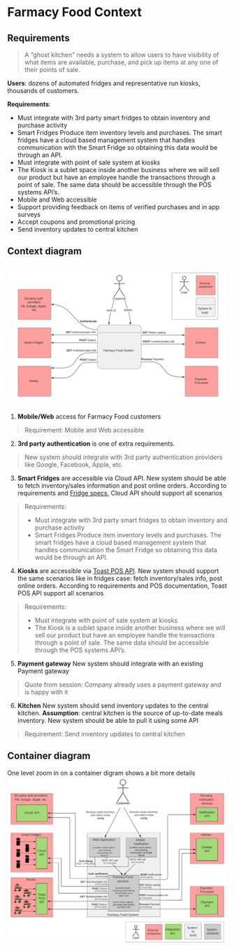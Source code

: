# Farmacy Food Context

## Requirements
> A “ghost kitchen” needs a system to allow users to have visibility of what items are available, purchase, and pick up items at any one of their points of sale.

**Users**: dozens of automated fridges and representative run kiosks, thousands of customers.

**Requirements**:
- Must integrate with 3rd party smart fridges to obtain inventory and purchase activity
- Smart Fridges Produce item inventory levels and purchases. The smart fridges have a cloud based management system that handles communication with the Smart Fridge so obtaining this data would be through an API.
- Must integrate with point of sale system at kiosks
- The Kiosk is a sublet space inside another business where we will sell our product but have an employee handle the transactions through a point of sale. The same data should be accessible through the POS systems API’s.
- Mobile and Web accessible
- Support providing feedback on items of verified purchases and in app surveys
- Accept coupons and promotional pricing
- Send inventory updates to central kitchen

## Context diagram
!["Context diagram"](./images/farmacy-food-context-diagram.png)
1. **Mobile/Web** access for Farmacy Food customers
> Requirement: Mobile and Web accessible

2. **3rd party authentication** is one of extra requirements. 
> New system should integrate with 3rd party authentication providers like Google, Facebook, Apple, etc.

3. **Smart Fridges** are accessible via Cloud API. New system should be able to fetch inventory/sales information and post online orders. According to requirements and [Fridge specs](../requirements/Farmacy%20Food%20Smartfridge%20Apt%20Brief.pdf), Cloud API should support all scenarios
> Requirements: 
> - Must integrate with 3rd party smart fridges to obtain inventory and purchase activity
> - Smart Fridges Produce item inventory levels and purchases. The smart fridges have a cloud based management system that handles communication the Smart Fridge so obtaining this data would be through an API.

4. **Kiosks** are accessible via [Toast POS API](https://pos.toasttab.com/). New system should support the same scenarios like in fridges case: fetch inventory/sales info, post online orders. According to requirements and POS documentation, Toast POS API support all scenarios
> Requirements:
> - Must integrate with point of sale system at kiosks
> - The Kiosk is a sublet space inside another business where we will sell our product but have an employee handle the transactions through a point of sale. The same data should be accessible through the POS systems API’s.

5. **Payment gateway**
New system should integrate with an existing Payment gateway
> Quote from session: Company already uses a payment gateway and is happy with it

6. **Kitchen**
New system should send inventory updates to the central kitchen.
**Assumption**: central kitchen is the source of up-to-date meals inventory. New system should be able to pull it using some API
> Requirement: Send inventory updates to central kitchen

## Container diagram
One level zoom in on a container digram shows a bit more details
!["Container diagram"](./images/farmacy-food-container-diagram.png)